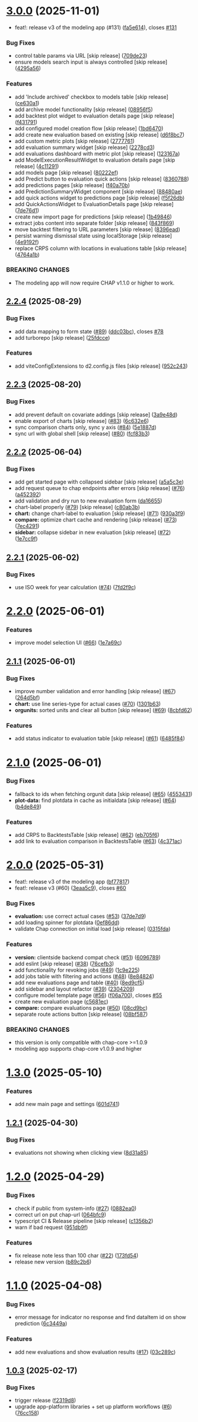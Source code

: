 # [3.0.0](https://github.com/dhis2-chap/chap-frontend/compare/v2.2.4...v3.0.0) (2025-11-01)


* feat!: release v3 of the modeling app (#131) ([fa5e614](https://github.com/dhis2-chap/chap-frontend/commit/fa5e614e5d2f81359a223c0711d46b3cfa701ecf)), closes [#131](https://github.com/dhis2-chap/chap-frontend/issues/131)


### Bug Fixes

* control table params via URL [skip release] ([709de23](https://github.com/dhis2-chap/chap-frontend/commit/709de23d116fd8aa69b107919ae1cf2503deab32))
* ensure models search input is always controlled [skip release] ([4295a56](https://github.com/dhis2-chap/chap-frontend/commit/4295a5609a464adddc1cc1c3d84e2c8618ab9ece))


### Features

* add 'Include archived' checkbox to models table [skip release] ([ce630a1](https://github.com/dhis2-chap/chap-frontend/commit/ce630a190177a09d4e99341ad667d353d74dc9b0))
* add archive model functionality [skip release] ([08956f5](https://github.com/dhis2-chap/chap-frontend/commit/08956f5dfaa21fd8124a9146c4045e226f5ec68e))
* add backtest plot widget to evaluation details page [skip release] ([f431791](https://github.com/dhis2-chap/chap-frontend/commit/f431791a8bbe8331eb82e79742e2dba422973595))
* add configured model creation flow [skip release] ([1bd6470](https://github.com/dhis2-chap/chap-frontend/commit/1bd6470fafeaef1251d45a4a9b97fd7d94ea8197))
* add create new evaluation based on existing [skip release] ([d6f8bc7](https://github.com/dhis2-chap/chap-frontend/commit/d6f8bc7943c1c50fc818710ce16a8fc28ce88b95))
* add custom metric plots [skip release] ([2777761](https://github.com/dhis2-chap/chap-frontend/commit/2777761e0774e6205e0175ef066450323577375f))
* add evaluation summary widget [skip release] ([2278cd3](https://github.com/dhis2-chap/chap-frontend/commit/2278cd3dcb36f1b6f2fb28fe9353a8953aaaf65d))
* add evaluations dashboard with metric plot [skip release] ([123167a](https://github.com/dhis2-chap/chap-frontend/commit/123167ae05eaf7d80d754aded86e305c987b2862))
* add ModelExecutionResultWidget to evaluation details page [skip release] ([4c11291](https://github.com/dhis2-chap/chap-frontend/commit/4c11291626d73b972492f4f00225690a85a5d7a1))
* add models page [skip release] ([80222ef](https://github.com/dhis2-chap/chap-frontend/commit/80222efb7313365fe9659b92053c01a772dfa3af))
* add Predict button to evaluation quick actions [skip release] ([8360788](https://github.com/dhis2-chap/chap-frontend/commit/83607885bccb376ccea3e5cf00975defc16938a5))
* add predictions pages [skip release] ([f40a70b](https://github.com/dhis2-chap/chap-frontend/commit/f40a70ba1cf51c2a731fb9f254c77d31b59655da))
* add PredictionSummaryWidget component [skip release] ([88480ae](https://github.com/dhis2-chap/chap-frontend/commit/88480ae24ca0439ed7bccc90749760bd65c0b8cc))
* add quick actions widget to predictions page [skip release] ([f5f26db](https://github.com/dhis2-chap/chap-frontend/commit/f5f26db9ca6ebbf4c5bb531072aa7ca640fec236))
* add QuickActionsWidget to EvaluationDetails page [skip release] ([7de76d1](https://github.com/dhis2-chap/chap-frontend/commit/7de76d1eef136efa6698ef5d78ced6f9124ddd34))
* create new import page for predictions [skip release] ([1b49846](https://github.com/dhis2-chap/chap-frontend/commit/1b49846a7f3044d00f889d0fe9d60d2ecb866497))
* extract jobs content into separate folder [skip release] ([843f869](https://github.com/dhis2-chap/chap-frontend/commit/843f869dcc6ad951ceef99b839a762ddf9e66a97))
* move backtest filtering to URL parameters [skip release] ([8396ead](https://github.com/dhis2-chap/chap-frontend/commit/8396ead36143259cbb02cc1b29dd465747d7d585))
* persist warning dismissal state using localStorage [skip release] ([4e9192f](https://github.com/dhis2-chap/chap-frontend/commit/4e9192fb9e8409782afd34111850bdd335a2e9fc))
* replace CRPS column with locations in evaluations table [skip release] ([4764a1b](https://github.com/dhis2-chap/chap-frontend/commit/4764a1b4b109a8d24282099a704d186a17d8f6eb))


### BREAKING CHANGES

* The modeling app will now require CHAP v1.1.0 or higher to work.

## [2.2.4](https://github.com/dhis2-chap/chap-frontend/compare/v2.2.3...v2.2.4) (2025-08-29)


### Bug Fixes

* add data mapping to form state ([#89](https://github.com/dhis2-chap/chap-frontend/issues/89)) ([ddc03bc](https://github.com/dhis2-chap/chap-frontend/commit/ddc03bcd99235cf822685cf8be066679adfdc25c)), closes [#78](https://github.com/dhis2-chap/chap-frontend/issues/78)
* add turborepo [skip release] ([25fdcce](https://github.com/dhis2-chap/chap-frontend/commit/25fdcce5a5721dd6c645328804380049cd80e960))


### Features

* add viteConfigExtensions to d2.config.js files [skip release] ([952c243](https://github.com/dhis2-chap/chap-frontend/commit/952c24399c1e8cfb2e9197cd7836b73ed8b9d469))

## [2.2.3](https://github.com/dhis2-chap/chap-frontend-monorepo/compare/v2.2.2...v2.2.3) (2025-08-20)


### Bug Fixes

* add prevent default on covariate addings [skip release] ([3a9e48d](https://github.com/dhis2-chap/chap-frontend-monorepo/commit/3a9e48d175b4390ee7ddb9c4abfb10d9bb7a9e21))
* enable export of charts [skip release] ([#83](https://github.com/dhis2-chap/chap-frontend-monorepo/issues/83)) ([6c632e6](https://github.com/dhis2-chap/chap-frontend-monorepo/commit/6c632e6437b84e8f1edf932ca41d2715f4d86461))
* sync comparison charts only, sync y axis ([#84](https://github.com/dhis2-chap/chap-frontend-monorepo/issues/84)) ([5e1887d](https://github.com/dhis2-chap/chap-frontend-monorepo/commit/5e1887d35d8491f80885f45db3a8fabf42204766))
* sync url with global shell [skip release] ([#80](https://github.com/dhis2-chap/chap-frontend-monorepo/issues/80)) ([fcf83b3](https://github.com/dhis2-chap/chap-frontend-monorepo/commit/fcf83b35f15f612dee07ad92acb67b4f285f2efb))

## [2.2.2](https://github.com/dhis2-chap/chap-frontend-monorepo/compare/v2.2.1...v2.2.2) (2025-06-04)


### Bug Fixes

* add get started page with collapsed sidebar [skip release] ([a5a5c3e](https://github.com/dhis2-chap/chap-frontend-monorepo/commit/a5a5c3e90e98c4a669fd85338db38c0feb01c7c9))
* add request queue to chap endpoints after errors [skip release] ([#76](https://github.com/dhis2-chap/chap-frontend-monorepo/issues/76)) ([a452392](https://github.com/dhis2-chap/chap-frontend-monorepo/commit/a452392575cbac3f6293713d235a35f979b78ff0))
* add validation and dry run to new evaluation form ([da16655](https://github.com/dhis2-chap/chap-frontend-monorepo/commit/da16655e025b3203f0f478c964b3fc28d9c4d986))
* chart-label properly ([#79](https://github.com/dhis2-chap/chap-frontend-monorepo/issues/79)) [skip release] ([c80ab3b](https://github.com/dhis2-chap/chap-frontend-monorepo/commit/c80ab3ba29db155ea8b8fd8308f8a6d843299bec))
* **chart:** change chart-label to evaluation [skip release] ([#71](https://github.com/dhis2-chap/chap-frontend-monorepo/issues/71)) ([930a3f9](https://github.com/dhis2-chap/chap-frontend-monorepo/commit/930a3f9587075643a006a75dcfc3325f005fc674))
* **compare:** optimize chart cache and rendering [skip release] ([#73](https://github.com/dhis2-chap/chap-frontend-monorepo/issues/73)) ([7ec4291](https://github.com/dhis2-chap/chap-frontend-monorepo/commit/7ec4291739cc422094ba9fc7ecf1b53cb5982327))
* **sidebar:** collapse sidebar in new evaluation [skip release] ([#72](https://github.com/dhis2-chap/chap-frontend-monorepo/issues/72)) ([1e7cc9f](https://github.com/dhis2-chap/chap-frontend-monorepo/commit/1e7cc9fc477e229a873ce3f63169aac33ae09409))

## [2.2.1](https://github.com/dhis2-chap/chap-frontend-monorepo/compare/v2.2.0...v2.2.1) (2025-06-02)


### Bug Fixes

* use ISO week for year calculation ([#74](https://github.com/dhis2-chap/chap-frontend-monorepo/issues/74)) ([7fd2f9c](https://github.com/dhis2-chap/chap-frontend-monorepo/commit/7fd2f9ca433415a67a8033e3ab77e6e30655cf07))

# [2.2.0](https://github.com/dhis2-chap/chap-frontend-monorepo/compare/v2.1.1...v2.2.0) (2025-06-01)


### Features

* improve model selection UI ([#66](https://github.com/dhis2-chap/chap-frontend-monorepo/issues/66)) ([1e7a69c](https://github.com/dhis2-chap/chap-frontend-monorepo/commit/1e7a69c7877a63101c8363629cf4444bde2b1a11))

## [2.1.1](https://github.com/dhis2-chap/chap-frontend-monorepo/compare/v2.1.0...v2.1.1) (2025-06-01)


### Bug Fixes

* improve number validation and error handling [skip release] ([#67](https://github.com/dhis2-chap/chap-frontend-monorepo/issues/67)) ([264d5bf](https://github.com/dhis2-chap/chap-frontend-monorepo/commit/264d5bf27e42bc7ee575ca7964e89abae8778707))
* **chart:** use line series-type for actual cases ([#70](https://github.com/dhis2-chap/chap-frontend-monorepo/issues/70)) ([1301b63](https://github.com/dhis2-chap/chap-frontend-monorepo/commit/1301b63c3a29d409256a8e8a0297b746789dba7f))
* **orgunits:** sorted units and clear all button [skip release] ([#69](https://github.com/dhis2-chap/chap-frontend-monorepo/issues/69)) ([8cbfd62](https://github.com/dhis2-chap/chap-frontend-monorepo/commit/8cbfd624ff36945e3f7c11e25143b3789d03abfe))


### Features

* add status indicator to evaluation table [skip release] ([#61](https://github.com/dhis2-chap/chap-frontend-monorepo/issues/61)) ([6485f84](https://github.com/dhis2-chap/chap-frontend-monorepo/commit/6485f846b02f25826208eeda4aa3936870936063))

# [2.1.0](https://github.com/dhis2-chap/chap-frontend-monorepo/compare/v2.0.0...v2.1.0) (2025-06-01)


### Bug Fixes

* fallback to ids when fetching orgunit data [skip release] ([#65](https://github.com/dhis2-chap/chap-frontend-monorepo/issues/65)) ([4553431](https://github.com/dhis2-chap/chap-frontend-monorepo/commit/4553431b6413f8352bc64b83e8be87256f3e0550))
* **plot-data:** find plotdata in cache as initialdata [skip release] ([#64](https://github.com/dhis2-chap/chap-frontend-monorepo/issues/64)) ([b4de849](https://github.com/dhis2-chap/chap-frontend-monorepo/commit/b4de8493404282243875e8fbb5385284d01268fc))


### Features

* add CRPS to BacktestsTable [skip release] ([#62](https://github.com/dhis2-chap/chap-frontend-monorepo/issues/62)) ([eb705f6](https://github.com/dhis2-chap/chap-frontend-monorepo/commit/eb705f6c6ecfb162de41ad54fe884fa568b20bcf))
* add link to evaluation comparison in BacktestsTable ([#63](https://github.com/dhis2-chap/chap-frontend-monorepo/issues/63)) ([4c371ac](https://github.com/dhis2-chap/chap-frontend-monorepo/commit/4c371ac2ccf715466799a0866e7fb8b0cf4a1d1a))

# [2.0.0](https://github.com/dhis2-chap/chap-frontend-monorepo/compare/v1.3.0...v2.0.0) (2025-05-31)


* feat!: release v3 of the modeling app ([bf77817](https://github.com/dhis2-chap/chap-frontend-monorepo/commit/bf7781788aa96e33d9032d71b3a13ad7818921cf))
* feat!: release v3 (#60) ([3eaa5c9](https://github.com/dhis2-chap/chap-frontend-monorepo/commit/3eaa5c9377b0ad87efd904c8f61990224872edd1)), closes [#60](https://github.com/dhis2-chap/chap-frontend-monorepo/issues/60)


### Bug Fixes

* **evaluation:** use correct actual cases ([#53](https://github.com/dhis2-chap/chap-frontend-monorepo/issues/53)) ([37de7d9](https://github.com/dhis2-chap/chap-frontend-monorepo/commit/37de7d9889036ee896de2398eb02993c6a1571ec))
* add loading spinner for plotdata ([0ef86dd](https://github.com/dhis2-chap/chap-frontend-monorepo/commit/0ef86dd7f20e25114831dd0035fed1ef383103e4))
* validate Chap connection on initial load [skip release] ([0315fda](https://github.com/dhis2-chap/chap-frontend-monorepo/commit/0315fda1f23bd53e06aea4fd0a095c5c8426e4e8))


### Features

* **version:** clientside backend compat check ([#51](https://github.com/dhis2-chap/chap-frontend-monorepo/issues/51)) ([6096789](https://github.com/dhis2-chap/chap-frontend-monorepo/commit/609678950e931a4e4b94a68688d0e8c809ff66d8))
* add eslint [skip release] ([#38](https://github.com/dhis2-chap/chap-frontend-monorepo/issues/38)) ([76cefb3](https://github.com/dhis2-chap/chap-frontend-monorepo/commit/76cefb366a65b435e2d889df7fbe5362d2ef7e51))
* add functionality for revoking jobs ([#49](https://github.com/dhis2-chap/chap-frontend-monorepo/issues/49)) ([1c9e225](https://github.com/dhis2-chap/chap-frontend-monorepo/commit/1c9e2255b496e28167f3cf0b404ffeb775ecede2))
* add jobs table with filtering and actions ([#48](https://github.com/dhis2-chap/chap-frontend-monorepo/issues/48)) ([8e84824](https://github.com/dhis2-chap/chap-frontend-monorepo/commit/8e8482486e58fa178607de39834505ef53a50c75))
* add new evaluations page and table ([#40](https://github.com/dhis2-chap/chap-frontend-monorepo/issues/40)) ([8ed9cf5](https://github.com/dhis2-chap/chap-frontend-monorepo/commit/8ed9cf5cf32e05bd00369432707dcc045d9ac91f))
* add sidebar and layout refactor ([#39](https://github.com/dhis2-chap/chap-frontend-monorepo/issues/39)) ([2304209](https://github.com/dhis2-chap/chap-frontend-monorepo/commit/2304209217c3071b8e5c91c1906d17f603ef045e))
* configure model template page ([#56](https://github.com/dhis2-chap/chap-frontend-monorepo/issues/56)) ([f06a700](https://github.com/dhis2-chap/chap-frontend-monorepo/commit/f06a7008dd06b1ac41ff648632447eb678fad5cc)), closes [#55](https://github.com/dhis2-chap/chap-frontend-monorepo/issues/55)
* create new evaluation page ([c5681ec](https://github.com/dhis2-chap/chap-frontend-monorepo/commit/c5681ec5f898eb5570509e100eea685fb52ebdeb))
* **compare:** compare evaluations page ([#50](https://github.com/dhis2-chap/chap-frontend-monorepo/issues/50)) ([08cd9bc](https://github.com/dhis2-chap/chap-frontend-monorepo/commit/08cd9bc352ed5443b4c5528c638ec7c5b9b0ab4f))
* separate route actions button [skip release] ([08bf587](https://github.com/dhis2-chap/chap-frontend-monorepo/commit/08bf5870a711845ebaba89beb240d8dca961dd12))


### BREAKING CHANGES

* this version is only compatible with chap-core >=1.0.9
* modeling app supports chap-core v1.0.9 and higher

# [1.3.0](https://github.com/dhis2-chap/chap-frontend-monorepo/compare/v1.2.1...v1.3.0) (2025-05-10)


### Features

* add new main page and settings ([601d741](https://github.com/dhis2-chap/chap-frontend-monorepo/commit/601d7414ff9dfd6aa0f9e8ba9a09ec72184dfd49))

## [1.2.1](https://github.com/dhis2-chap/chap-frontend-monorepo/compare/v1.2.0...v1.2.1) (2025-04-30)


### Bug Fixes

* evaluations not showing when clicking view ([8d31a85](https://github.com/dhis2-chap/chap-frontend-monorepo/commit/8d31a85a7d3a321dc963d8d6b3948743a7865c3e))

# [1.2.0](https://github.com/dhis2-chap/chap-frontend-monorepo/compare/v1.1.0...v1.2.0) (2025-04-29)


### Bug Fixes

* check if public from system-info ([#27](https://github.com/dhis2-chap/chap-frontend-monorepo/issues/27)) ([0882ea0](https://github.com/dhis2-chap/chap-frontend-monorepo/commit/0882ea05c3429aa8a2ca5a932b272cef48d80d86))
* correct url on put chap-url ([064bfc9](https://github.com/dhis2-chap/chap-frontend-monorepo/commit/064bfc9e6595df53042761e0a05856c4115500de))
* typescript CI & Release pipeline [skip release] ([c1356b2](https://github.com/dhis2-chap/chap-frontend-monorepo/commit/c1356b27c5338402197f7731a548d599eeefcbb8))
* warn if bad request ([951db9f](https://github.com/dhis2-chap/chap-frontend-monorepo/commit/951db9f52b96b675284468df88c9ae5a12c7e9bd))


### Features

* fix release note less than 100 char ([#22](https://github.com/dhis2-chap/chap-frontend-monorepo/issues/22)) ([173fd54](https://github.com/dhis2-chap/chap-frontend-monorepo/commit/173fd54666bbbb971723c18d2e3999b6677710a1))
* release new version ([b89c2b6](https://github.com/dhis2-chap/chap-frontend-monorepo/commit/b89c2b64fd8cca4a9dd7991b7170c8b23f509cc3))

# [1.1.0](https://github.com/dhis2-chap/chap-frontend-monorepo/compare/v1.0.3...v1.1.0) (2025-04-08)


### Bug Fixes

* error message for indicator no response and find dataItem id on show prediction ([6c3449a](https://github.com/dhis2-chap/chap-frontend-monorepo/commit/6c3449aa77d07561747f3c7a44855c5dfdc0177e))


### Features

* add new evaluations and show evaluation results ([#17](https://github.com/dhis2-chap/chap-frontend-monorepo/issues/17)) ([03c289c](https://github.com/dhis2-chap/chap-frontend-monorepo/commit/03c289ce7613e421fd3915b178a5f5eedc5ae395))

## [1.0.3](https://github.com/dhis2-chap/chap-frontend-monorepo/compare/v1.0.2...v1.0.3) (2025-02-17)


### Bug Fixes

* trigger release ([f2319d8](https://github.com/dhis2-chap/chap-frontend-monorepo/commit/f2319d8d80d0d3be8e6011d2e2c3732a9262d576))
* upgrade app-platform libraries + set up platform workflows ([#6](https://github.com/dhis2-chap/chap-frontend-monorepo/issues/6)) ([76cc158](https://github.com/dhis2-chap/chap-frontend-monorepo/commit/76cc158af65b454aac3a182d1ad3042fa6db646a))
